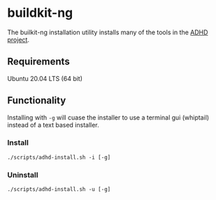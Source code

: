 # buildkit-ng
The builkit-ng installation utility installs many of the tools in
the [ADHD project](https://adhdproject.github.io/#!index.md).

## Requirements
Ubuntu 20.04 LTS (64 bit)

## Functionality
Installing with `-g` will cuase the installer to use a terminal gui
 (whiptail) instead of a text based installer. 
### Install
`./scripts/adhd-install.sh -i [-g]`
### Uninstall
`./scripts/adhd-install.sh -u [-g]`
